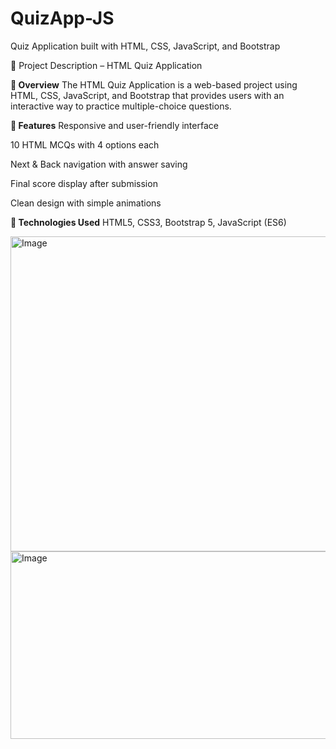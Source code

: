 # QuizApp-JS
Quiz Application built with HTML, CSS, JavaScript, and Bootstrap

📌 Project Description – HTML Quiz Application

**🔹 Overview**
The HTML Quiz Application is a web-based project using HTML, CSS, JavaScript, and Bootstrap that provides users with an interactive way to practice multiple-choice questions.

**🔹 Features**
Responsive and user-friendly interface

10 HTML MCQs with 4 options each

Next & Back navigation with answer saving

Final score display after submission

Clean design with simple animations

**🔹 Technologies Used**
HTML5, CSS3, Bootstrap 5, JavaScript (ES6)

<img width="1010" height="504" alt="Image" src="https://github.com/user-attachments/assets/5367beac-4422-41bf-8986-c0d06b504091" />

<img width="780" height="300" alt="Image" src="https://github.com/user-attachments/assets/a8b8eaf1-373d-4b06-af89-b38d79d47e24" />
